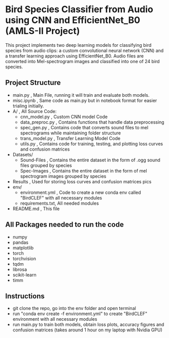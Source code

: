 # Bird Species Classifier from Audio using CNN and EfficientNet_B0 (AMLS-II Project)

This project implements two deep learning models for classifying bird species from audio clips: a custom convolutional neural network (CNN) and a transfer learning approach using EfficientNet_B0. Audio files are converted into Mel-spectrogram images and classified into one of 24 bird species.

## Project Structure
 - main.py , Main File, running it will train and evaluate both models.
 - misc.ipynb , Same code as main.py but in notebook format for easier trialing initially.
 - A/ , All Source Code:
    + cnn_model.py , Custom CNN model Code
    + data_preproc.py , Contains functions that handle data preprocessing
    + spec_gen.py , Contains code that converts sound files to mel spectrograms while maintaining folder structure
    + trans_model.py , Transfer Learning Model Code
    + utils.py , Contains code for training, testing, and plotting loss curves and confusion matrices
- Datasets/
    + Sound-Files , Contains the entire dataset in the form of .ogg sound files grouped by species
    + Spec-Images , Contains the entire dataset in the form of mel spectrogram images grouped by species
- Results , Used for storing loss curves and confusion matrices pics
- env/
    + environment.yml , Code to create a new conda env called "BirdCLEF" with all necessary modules
    + requirements.txt, All needed modules
- README.md , This file

## All Packages needed to run the code
- numpy
- pandas
- matplotlib
- torch
- torchvision
- tqdm
- librosa
- scikit-learn
- timm

## Instructions
- git clone the repo, go into the env folder and open terminal
- run "conda env create -f environment.yml" to create "BirdCLEF" environment with all necessary modules
- run main.py to train both models, obtain loss plots, accuracy figures and confusion matrices (takes around 1 hour on my laptop with Nvidia GPU) 